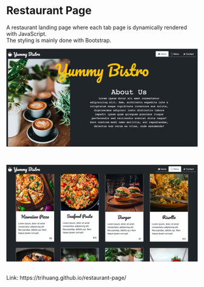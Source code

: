 # Restaurant Page

A restaurant landing page where each tab page is dynamically rendered with JavaScript.
</br>
The styling is mainly done with Bootstrap.
</br>

<p align="center">
    <img src="./src/img/screenshot1.png" width="800">
</p>
</br>
<p align="center">
    <img src="./src/img/screenshot2.png" width="800">
</p>
</br>
Link: https://trihuang.github.io/restaurant-page/
